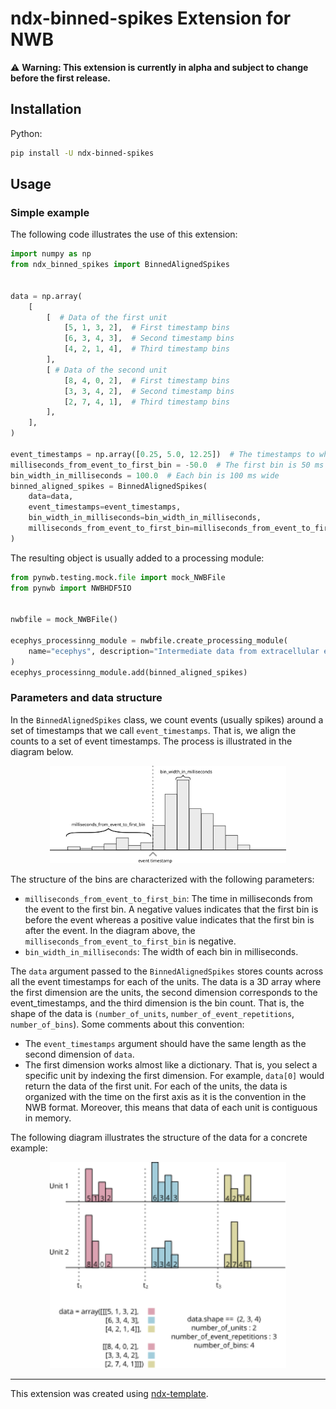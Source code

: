 # ndx-binned-spikes Extension for NWB

⚠️ **Warning: This extension is currently in alpha and subject to change before the first release.**


## Installation
Python:
```bash
pip install -U ndx-binned-spikes
```

## Usage

### Simple example
The following code illustrates the use of this extension:

```python
import numpy as np
from ndx_binned_spikes import BinnedAlignedSpikes


data = np.array(
    [
        [  # Data of the first unit
            [5, 1, 3, 2],  # First timestamp bins
            [6, 3, 4, 3],  # Second timestamp bins
            [4, 2, 1, 4],  # Third timestamp bins
        ],
        [ # Data of the second unit
            [8, 4, 0, 2],  # First timestamp bins
            [3, 3, 4, 2],  # Second timestamp bins
            [2, 7, 4, 1],  # Third timestamp bins
        ],
    ],
)

event_timestamps = np.array([0.25, 5.0, 12.25])  # The timestamps to which we align the counts
milliseconds_from_event_to_first_bin = -50.0  # The first bin is 50 ms before the event
bin_width_in_milliseconds = 100.0  # Each bin is 100 ms wide
binned_aligned_spikes = BinnedAlignedSpikes(
    data=data,
    event_timestamps=event_timestamps,
    bin_width_in_milliseconds=bin_width_in_milliseconds,
    milliseconds_from_event_to_first_bin=milliseconds_from_event_to_first_bin
)

```

The resulting object is usually added to a processing module:

```python
from pynwb.testing.mock.file import mock_NWBFile
from pynwb import NWBHDF5IO


nwbfile = mock_NWBFile()

ecephys_processinng_module = nwbfile.create_processing_module(
    name="ecephys", description="Intermediate data from extracellular electrophysiology recordings, e.g., LFP."
)
ecephys_processinng_module.add(binned_aligned_spikes)
```

### Parameters and data structure

In the `BinnedAlignedSpikes` class, we count events (usually spikes) around a set of timestamps that we call `event_timestamps`. That is, we align the counts to a set of event timestamps.  The process is illustrated in the diagram below.

<div style="text-align: center;">
    <img src="./assets/parameters.svg" alt="Parameter meaning" style="width: 75%; height: auto;">
</div>

The structure of the bins are characterized with the following parameters:

* `milliseconds_from_event_to_first_bin`: The time in milliseconds from the event to the first bin. A negative values indicates that the first bin is before the event whereas a positive value indicates that the first bin is after the event. In the diagram above, the `milliseconds_from_event_to_first_bin` is negative.
* `bin_width_in_milliseconds`: The width of each bin in milliseconds.



The `data` argument passed to the `BinnedAlignedSpikes` stores counts across all the event timestamps for each of the units. The data is a 3D array where the first dimension are the units, the second dimension corresponds to the event_timestamps, and the third dimension is the bin count. That is, the shape of the data is  `(number_of_units`, `number_of_event_repetitions`, `number_of_bins`). Some comments about this convention:

* The `event_timestamps` argument should have the same length as the second dimension of `data`.
* The first dimension works almost like a dictionary. That is, you select a specific unit by indexing the first dimension. For example, `data[0]` would return the data of the first unit. For each of the units, the data is organized with the time on the first axis as it is the convention in the NWB format. Moreover, this means that data of each unit is contiguous in memory.

The following diagram illustrates the structure of the data for a concrete example:
<div style="text-align: center;">
<img src="./assets/data.svg" alt="Data meaning" style="width: 75%; height: auto;">
</div>




---
This extension was created using [ndx-template](https://github.com/nwb-extensions/ndx-template).
